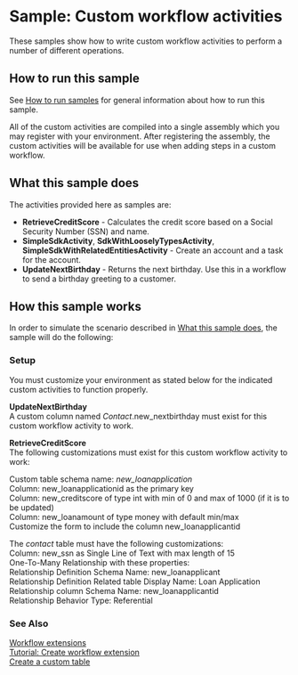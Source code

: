 
# Sample: Custom workflow activities

These samples show how to write custom workflow activities to perform a number of different operations.

## How to run this sample

See [How to run samples](https://github.com/microsoft/PowerApps-Samples/blob/master/dataverse/README.md) for general information about how to run this sample.

All of the custom activities are compiled into a single assembly which you may register with your environment. After registering the assembly, the custom activities will be available for use when adding steps in a custom workflow.

## What this sample does

The activities provided here as samples are:

- **RetrieveCreditScore** - Calculates the credit score based on a Social Security Number (SSN) and name.
- **SimpleSdkActivity**, **SdkWithLooselyTypesActivity**, **SimpleSdkWithRelatedEntitiesActivity** - Create an account and a task for the account.
- **UpdateNextBirthday** - Returns the next birthday. Use this in a workflow to send a birthday greeting to a customer.

## How this sample works

In order to simulate the scenario described in [What this sample does](#what-this-sample-does), the sample will do the following:

### Setup

You must customize your environment as stated below for the indicated custom activities to function properly.

**UpdateNextBirthday**  
A custom column named *Contact*.new_nextbirthday must exist for this custom workflow activity to work.

**RetrieveCreditScore**  
The following customizations must exist for this custom workflow activity to work:

Custom table schema name: *new_loanapplication*  
Column: new_loanapplicationid as the primary key  
Column: new_creditscore of type int with min of 0 and max of 1000 (if it is to be updated)  
Column: new_loanamount of type money with default min/max  
Customize the form to include the column new_loanapplicantid  

The *contact* table must have the following customizations:  
Column: new_ssn as Single Line of Text with max length of 15  
One-To-Many Relationship with these properties:  
Relationship Definition Schema Name: new_loanapplicant  
Relationship Definition Related table Display Name: Loan Application  
Relationship column Schema Name: new_loanapplicantid  
Relationship Behavior Type: Referential

### See Also

[Workflow extensions](https://docs.microsoft.com/en-us/powerapps/developer/common-data-service/workflow/workflow-extensions)  
[Tutorial: Create workflow extension](https://docs.microsoft.com/powerapps/developer/common-data-service/workflow/tutorial-create-workflow-extension)  
[Create a custom table](https://docs.microsoft.com/powerapps/maker/common-data-service/data-platform-create-entity)
